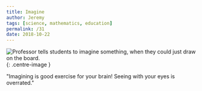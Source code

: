 ```yaml
---
title: Imagine
author: Jeremy
tags: [science, mathematics, education]
permalink: /31
date: 2018-10-22
---
```


![Professor tells students to imagine something, when they could just draw on the board.](https://res.cloudinary.com/dh3hm8pb7/image/upload/c_scale,q_auto:best,w_615/v1535842794/Handwaving/Published/Imagine.png){: .centre-image }

"Imagining is good exercise for your brain! Seeing with your eyes is overrated."